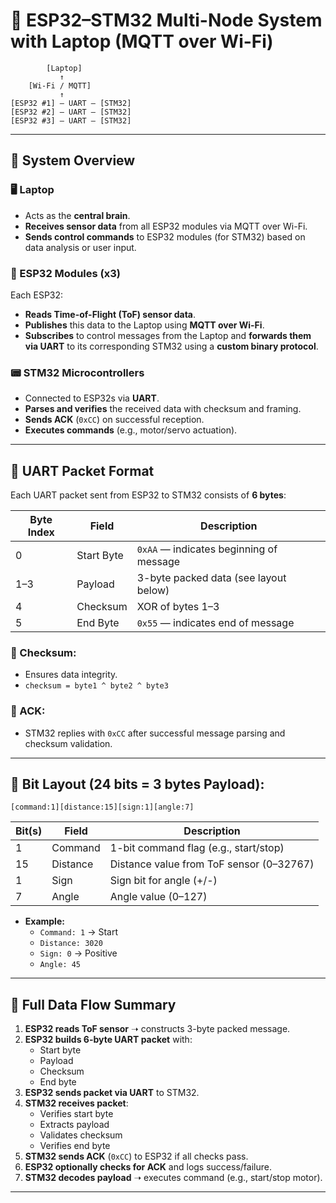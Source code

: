 # 📡 ESP32–STM32 Multi-Node System with Laptop (MQTT over Wi-Fi)

	    	[Laptop]
			   ↑	
  	 	[Wi-Fi / MQTT]
       	       ↑
	[ESP32 #1] — UART — [STM32]
	[ESP32 #2] — UART — [STM32]
	[ESP32 #3] — UART — [STM32]

---

## 🔧 System Overview

### 🖥 Laptop
- Acts as the **central brain**.
- **Receives sensor data** from all ESP32 modules via MQTT over Wi-Fi.
- **Sends control commands** to ESP32 modules (for STM32) based on data analysis or user input.

### 📶 ESP32 Modules (x3)
Each ESP32:
- **Reads Time-of-Flight (ToF) sensor data**.
- **Publishes** this data to the Laptop using **MQTT over Wi-Fi**.
- **Subscribes** to control messages from the Laptop and **forwards them via UART** to its corresponding STM32 using a **custom binary protocol**.

### 📟 STM32 Microcontrollers
- Connected to ESP32s via **UART**.
- **Parses and verifies** the received data with checksum and framing.
- **Sends ACK** (`0xCC`) on successful reception.
- **Executes commands** (e.g., motor/servo actuation).

---

## 🧱 UART Packet Format

Each UART packet sent from ESP32 to STM32 consists of **6 bytes**:

| Byte Index | Field        | Description                                       |
|------------|--------------|---------------------------------------------------|
| 0          | Start Byte   | `0xAA` — indicates beginning of message           |
| 1–3        | Payload      | 3-byte packed data (see layout below)             |
| 4          | Checksum     | XOR of bytes 1–3                                  |
| 5          | End Byte     | `0x55` — indicates end of message                 |

### 🔐 Checksum:
- Ensures data integrity.
- `checksum = byte1 ^ byte2 ^ byte3`

### 📩 ACK:
- STM32 replies with `0xCC` after successful message parsing and checksum validation.

---

## 🧱 Bit Layout (24 bits = 3 bytes Payload):

	[command:1][distance:15][sign:1][angle:7]

| Bit(s)       | Field     | Description                              |
|--------------|-----------|------------------------------------------|
| 1            | Command   | 1-bit command flag (e.g., start/stop)    |
| 15           | Distance  | Distance value from ToF sensor (0–32767) |
| 1            | Sign      | Sign bit for angle (+/-)                 |
| 7            | Angle     | Angle value (0–127)                      |

- **Example:**
  - `Command: 1` → Start
  - `Distance: 3020`
  - `Sign: 0` → Positive
  - `Angle: 45`

---

## 🔄 Full Data Flow Summary

1. **ESP32 reads ToF sensor** ➝ constructs 3-byte packed message.
2. **ESP32 builds 6-byte UART packet** with:
   - Start byte
   - Payload
   - Checksum
   - End byte
3. **ESP32 sends packet via UART** to STM32.
4. **STM32 receives packet**:
   - Verifies start byte
   - Extracts payload
   - Validates checksum
   - Verifies end byte
5. **STM32 sends ACK** (`0xCC`) to ESP32 if all checks pass.
6. **ESP32 optionally checks for ACK** and logs success/failure.
7. **STM32 decodes payload** ➝ executes command (e.g., start/stop motor).

---
